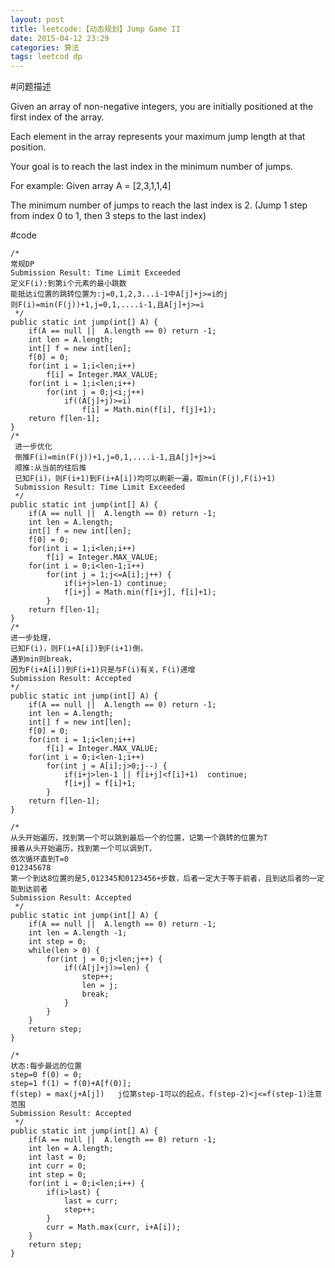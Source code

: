 ```yaml
---
layout: post
title: leetcode:【动态规划】Jump Game II 
date: 2015-04-12 23:29
categories: 算法
tags: leetcod dp
---
```


#问题描述

Given an array of non-negative integers, you are initially positioned at the first index of the array.

Each element in the array represents your maximum jump length at that position.

Your goal is to reach the last index in the minimum number of jumps.

For example:
Given array A = [2,3,1,1,4]

The minimum number of jumps to reach the last index is 2. (Jump 1 step from index 0 to 1, then 3 steps to the last index)

#code

```
/*
常规DP
Submission Result: Time Limit Exceeded
定义F(i):到第i个元素的最小跳数
能抵达i位置的跳转位置为:j=0,1,2,3...i-1中A[j]+j>=i的j
则F(i)=min(F(j))+1,j=0,1,....i-1,且A[j]+j>=i
 */
public static int jump(int[] A) {
	if(A == null ||  A.length == 0) return -1;
	int len = A.length;
	int[] f = new int[len];
	f[0] = 0;
	for(int i = 1;i<len;i++) 
		f[i] = Integer.MAX_VALUE;		
	for(int i = 1;i<len;i++)
		for(int j = 0;j<i;j++)
			if((A[j]+j)>=i)
				f[i] = Math.min(f[i], f[j]+1);
	return f[len-1];				
}
/*
 进一步优化
 倒推F(i)=min(F(j))+1,j=0,1,....i-1,且A[j]+j>=i
 顺推:从当前的往后推
 已知F(i)，则F(i+1)到F(i+A[i])均可以刷新一遍，取min(F(j),F(i)+1)
 Submission Result: Time Limit Exceeded
 */
public static int jump(int[] A) {
	if(A == null ||  A.length == 0) return -1;
	int len = A.length;
	int[] f = new int[len];
	f[0] = 0;
	for(int i = 1;i<len;i++) 
		f[i] = Integer.MAX_VALUE;		
	for(int i = 0;i<len-1;i++)
		for(int j = 1;j<=A[i];j++) {
			if(i+j>len-1) continue;
			f[i+j] = Math.min(f[i+j], f[i]+1);
		}				
	return f[len-1];				
}
/*
进一步处理，
已知F(i)，则F(i+A[i])到F(i+1)倒，
遇到min则break，
因为F(i+A[i])到F(i+1)只是与F(i)有关，F(i)递增
Submission Result: Accepted
*/
public static int jump(int[] A) {
	if(A == null ||  A.length == 0) return -1;
	int len = A.length;
	int[] f = new int[len];
	f[0] = 0;	
	for(int i = 1;i<len;i++) 
		f[i] = Integer.MAX_VALUE;		
	for(int i = 0;i<len-1;i++)
		for(int j = A[i];j>0;j--) {
			if(i+j>len-1 || f[i+j]<f[i]+1)  continue;
			f[i+j] = f[i]+1;
		}				
	return f[len-1];				
}

/*
从头开始遍历，找到第一个可以跳到最后一个的位置，记第一个跳转的位置为T
接着从头开始遍历，找到第一个可以调到T，
依次循环直到T=0
012345678
第一个到达8位置的是5,012345和0123456+步数，后者一定大于等于前者，且到达后者的一定能到达前者
Submission Result: Accepted
 */
public static int jump(int[] A) {
	if(A == null ||  A.length == 0) return -1;
	int len = A.length -1;
	int step = 0;
	while(len > 0) {
		for(int j = 0;j<len;j++) {
			if((A[j]+j)>=len) {
				step++;
				len = j;
				break;
			}
		}
	}
	return step;			
}

/*
状态:每步最远的位置
step=0 f(0) = 0;
step=1 f(1) = f(0)+A[f(0)];
f(step) = max(j+A[j])   j位第step-1可以的起点，f(step-2)<j<=f(step-1)注意范围
Submission Result: Accepted
 */
public static int jump(int[] A) {
	if(A == null ||  A.length == 0) return -1;
	int len = A.length;
	int last = 0;
	int curr = 0;
	int step = 0;
	for(int i = 0;i<len;i++) {
		if(i>last) {
			last = curr;
			step++;
		}
		curr = Math.max(curr, i+A[i]);
	}
	return step;			
}

```